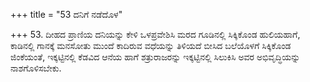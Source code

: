 +++
title = "53 ದನಿಗೆ ನಡೆದೊಳ"

+++
53. ದೀಹದ ಪ್ರಾಣಿಯ ದನಿಯನ್ನು ಕೇಳಿ ಒಳಪ್ರವೇಶಿಸಿ ಮರದ ಗೂಡಿನಲ್ಲಿ ಸಿಕ್ಕಿಕೊಂಡ ಹುಲಿಯಹಾಗೆ, ಕಾಡಿನಲ್ಲಿ ಗಾನಕ್ಕೆ ಮನಸೋತು ಮುಂದೆ ಕಾದಿರುವ ವಧೆಯನ್ನು ತಿಳಿಯದೆ ಬೀಸಿದ ಬಲೆಯೊಳಗೆ ಸಿಕ್ಕಿಕೊಂಡ ಜಿಂಕೆಯಂತೆ, ಇಕ್ಕಟ್ಟಿನಲ್ಲಿ ಕೆಡವಿದ ಆನೆಯ ಹಾಗೆ ಶತ್ರುರಾಜರನ್ನು ಇಕ್ಕಟ್ಟಿನಲ್ಲಿ ಸಿಲುಕಿಸಿ ಅವರ ಅಭಿವೃದ್ಧಿಯನ್ನು ನಾಶಗೊಳಿಸಬೇಕು.
